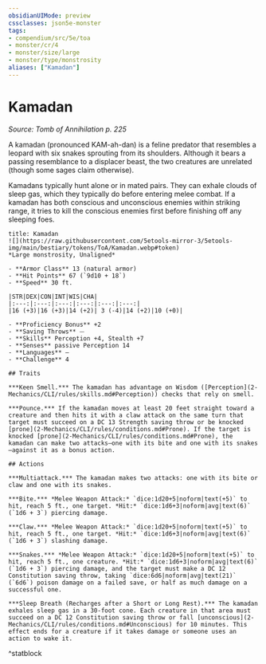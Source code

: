 ```yaml
---
obsidianUIMode: preview
cssclasses: json5e-monster
tags:
- compendium/src/5e/toa
- monster/cr/4
- monster/size/large
- monster/type/monstrosity
aliases: ["Kamadan"]
---
```

# Kamadan
*Source: Tomb of Annihilation p. 225*  

A kamadan (pronounced KAM-ah-dan) is a feline predator that resembles a leopard with six snakes sprouting from its shoulders. Although it bears a passing resemblance to a displacer beast, the two creatures are unrelated (though some sages claim otherwise).

Kamadans typically hunt alone or in mated pairs. They can exhale clouds of sleep gas, which they typically do before entering melee combat. If a kamadan has both conscious and unconscious enemies within striking range, it tries to kill the conscious enemies first before finishing off any sleeping foes.

```ad-statblock
title: Kamadan
![](https://raw.githubusercontent.com/5etools-mirror-3/5etools-img/main/bestiary/tokens/ToA/Kamadan.webp#token)
*Large monstrosity, Unaligned*

- **Armor Class** 13 (natural armor)
- **Hit Points** 67 (`9d10 + 18`)
- **Speed** 30 ft.

|STR|DEX|CON|INT|WIS|CHA|
|:---:|:---:|:---:|:---:|:---:|:---:|
|16 (+3)|16 (+3)|14 (+2)| 3 (-4)|14 (+2)|10 (+0)|

- **Proficiency Bonus** +2
- **Saving Throws** ⏤
- **Skills** Perception +4, Stealth +7
- **Senses** passive Perception 14
- **Languages** —
- **Challenge** 4

## Traits

***Keen Smell.*** The kamadan has advantage on Wisdom ([Perception](2-Mechanics/CLI/rules/skills.md#Perception)) checks that rely on smell.

***Pounce.*** If the kamadan moves at least 20 feet straight toward a creature and then hits it with a claw attack on the same turn that target must succeed on a DC 13 Strength saving throw or be knocked [prone](2-Mechanics/CLI/rules/conditions.md#Prone). If the target is knocked [prone](2-Mechanics/CLI/rules/conditions.md#Prone), the kamadan can make two attacks—one with its bite and one with its snakes—against it as a bonus action.

## Actions

***Multiattack.*** The kamadan makes two attacks: one with its bite or claw and one with its snakes.

***Bite.*** *Melee Weapon Attack:* `dice:1d20+5|noform|text(+5)` to hit, reach 5 ft., one target. *Hit:* `dice:1d6+3|noform|avg|text(6)` (`1d6 + 3`) piercing damage.

***Claw.*** *Melee Weapon Attack:* `dice:1d20+5|noform|text(+5)` to hit, reach 5 ft., one target. *Hit:* `dice:1d6+3|noform|avg|text(6)` (`1d6 + 3`) slashing damage.

***Snakes.*** *Melee Weapon Attack:* `dice:1d20+5|noform|text(+5)` to hit, reach 5 ft., one creature. *Hit:* `dice:1d6+3|noform|avg|text(6)` (`1d6 + 3`) piercing damage, and the target must make a DC 12 Constitution saving throw, taking `dice:6d6|noform|avg|text(21)` (`6d6`) poison damage on a failed save, or half as much damage on a successful one.

***Sleep Breath (Recharges after a Short or Long Rest).*** The kamadan exhales sleep gas in a 30-foot cone. Each creature in that area must succeed on a DC 12 Constitution saving throw or fall [unconscious](2-Mechanics/CLI/rules/conditions.md#Unconscious) for 10 minutes. This effect ends for a creature if it takes damage or someone uses an action to wake it.
```
^statblock